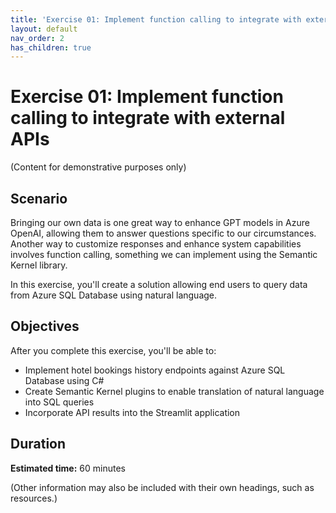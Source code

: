 ```yaml
---
title: 'Exercise 01: Implement function calling to integrate with external APIs'
layout: default
nav_order: 2
has_children: true
---
```


# Exercise 01: Implement function calling to integrate with external APIs

(Content for demonstrative purposes only)

## Scenario

Bringing our own data is one great way to enhance GPT models in Azure OpenAI, allowing them to answer questions specific to our circumstances. Another way to customize responses and enhance system capabilities involves function calling, something we can implement using the Semantic Kernel library. 

In this exercise, you'll create a solution allowing end users to query data from Azure SQL Database using natural language.

## Objectives

After you complete this exercise, you'll be able to:

 - Implement hotel bookings history endpoints against Azure SQL Database using C#
 - Create Semantic Kernel plugins to enable translation of natural language into SQL queries
 - Incorporate API results into the Streamlit application
 
## Duration

**Estimated time:** 60 minutes

(Other information may also be included with their own headings, such as resources.)


